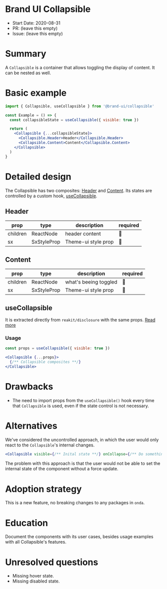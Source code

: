 # Brand UI Collapsible

- Start Date: 2020-08-31
- PR: (leave this empty)
- Issue: (leave this empty)

# Summary

A `Collapsible` is a container that allows toggling the display of content. It
can be nested as well.

# Basic example

```jsx
import { Collapsible, useCollapsible } from '@brand-ui/collapsible'

const Example = () => {
  const collapsibleState = useCollapsible({ visible: true })

  return (
    <Collapsible {...collapsibleState}>
      <Collapsible.Header>Header</Collapsible.Header>
      <Collapsible.Content>Content</Collapsible.Content>
    </Collapsible>
  )
}
```

# Detailed design

The Collapsible has two composites: [Header](#header) and [Content](#content). Its states are controlled by a custom hook, [useCollapsible](#useCollapsible).

## Header

| prop     | type        | description         | required |
| -------- | ----------- | ------------------- | -------- |
| children | ReactNode   | header content      | 🚫       |
| sx       | SxStyleProp | Theme-ui style prop | 🚫       |

## Content

| prop     | type        | description           | required |
| -------- | ----------- | --------------------- | -------- |
| children | ReactNode   | what's beeing toggled | 🚫       |
| sx       | SxStyleProp | Theme-ui style prop   | 🚫       |

## useCollapsible

It is extracted directly from `reakit/disclosure` with the same props.
[Read more](https://reakit.io/docs/disclosure/#usedisclosurestate)

### Usage

```jsx
const props = useCollapsible({ visible: true })

<Collapsible {...props}>
  {/** Collapsible composites **/}
</Collapsible>
```

# Drawbacks

- The need to import props from the `useCollapsible()` hook every time that `Collapsible` is used, even if the state control is not necessary.

# Alternatives

We've considered the uncontrolled approach, in which the user would only react to the `Collapsible`'s internal changes.

```jsx
<Collapsible visible={/** Inital state **/} onCollapse={/** Do something **/} />
```

The problem with this approach is that the user would not be able to set the internal state of the component without a force update.

# Adoption strategy

This is a new feature, no breaking changes to any packages in `onda`.

# Education

Document the components with its user cases, besides usage examples with all Collapsible's features.

# Unresolved questions

- Missing hover state.
- Missing disabled state.
